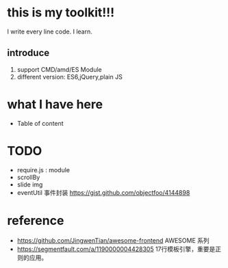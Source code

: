 # this is my toolkit!!!

I write every line code.
I learn.


## introduce

1. support CMD/amd/ES Module
2. different version: ES6,jQuery,plain JS

# what I have here

- Table of content


# TODO

- require.js : module 
- scrollBy
- slide img
- eventUtil 事件封装 https://gist.github.com/objectfoo/4144898


# reference

- https://github.com/JingwenTian/awesome-frontend   AWESOME 系列
- https://segmentfault.com/a/1190000004428305  17行模板引擎，重要是正则的应用。